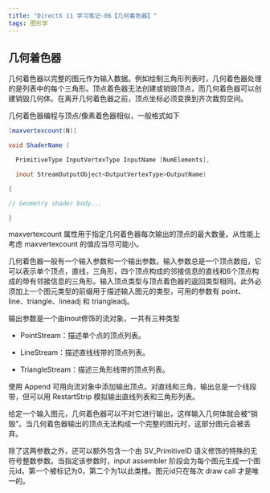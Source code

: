 ```yaml
---
title: "DirectX 11 学习笔记-06【几何着色器】"
tags: 图形学
---
```


## 几何着色器

几何着色器以完整的图元作为输入数据。例如绘制三角形列表时，几何着色器处理的是列表中的每个三角形。顶点着色器无法创建或销毁顶点，而几何着色器可以创建销毁几何体。<!--more-->在离开几何着色器之前，顶点坐标必须变换到齐次裁剪空间。

几何着色器编程与顶点/像素着色器相似，一般格式如下

```glsl
[maxvertexcount(N)] 

void ShaderName ( 

  PrimitiveType InputVertexType InputName [NumElements], 

  inout StreamOutputObject<OutputVertexType>OutputName) 

{ 

// Geometry shader body... 

} 
```

maxvertexcount 属性用于指定几何着色器每次输出的顶点的最大数量。从性能上考虑 maxvertexcount 的值应当尽可能小。 

几何着色器一般有一个输入参数和一个输出参数。输入参数总是一个顶点数组，它可以表示单个顶点，直线，三角形，四个顶点构成的邻接信息的直线和6个顶点构成的带有邻接信息的三角形。输入顶点类型与顶点着色器的返回类型相同。此外必须加上一个图元类型的前缀用于描述输入图元的类型，可用的参数有 point、line、triangle、lineadj 和 triangleadj。

输出参数是一个由inout修饰的流对象，一共有三种类型

- PointStream<OutputVertexType>：描述单个点的顶点列表。 

- LineStream<OutputVertexType>：描述直线线带的顶点列表。 

- TriangleStream<OutputVertexType>：描述三角形线带的顶点列表。 

使用 Append 可用向流对象中添加输出顶点。对直线和三角，输出总是一个线段带，但可以用 RestartStrip 模拟输出直线列表和三角形列表。 

给定一个输入图元，几何着色器可以不对它进行输出，这样输入几何体就会被“销毁”。当几何着色器输出的顶点无法构成一个完整的图元时，这部分图元会被丢弃。

除了这两参数之外，还可以额外包含一个由 SV_PrimitiveID 语义修饰的特殊的无符号整数参数。当指定该参数时，input assembler 阶段会为每个图元生成一个图元id，第一个被标记为0，第二个为1以此类推。图元id只在每次 draw call 才是唯一的。